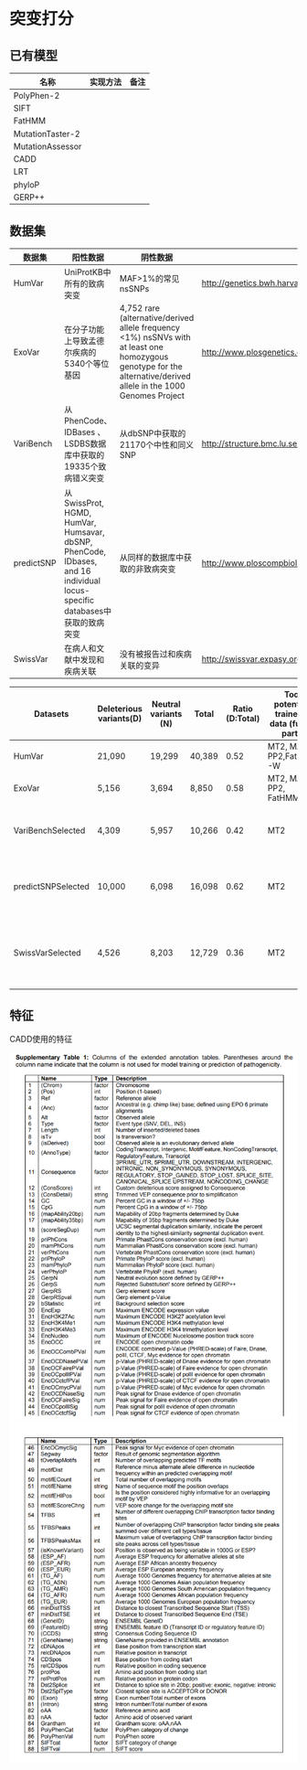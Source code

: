 # 突变打分

## 已有模型

名称|实现方法|备注
-----|-----|-----
PolyPhen-2||
SIFT||
FatHMM||
MutationTaster-2||
MutationAssessor||
CADD||
LRT||
phyloP||
GERP++||

## 数据集

数据集|阳性数据|阴性数据|备注
-----|-----|-----|-----
HumVar| UniProtKB中所有的致病突变| MAF>1%的常见nsSNPs| <http://genetics.bwh.harvard.edu/pph2/dokuwiki/overview>
ExoVar|在分子功能上导致孟德尔疾病的5340个等位基因|4,752 rare (alternative/derived allele frequency <1%) nsSNVs with at least one homozygous genotype for the alternative/derived allele in the 1000 Genomes Project| <http://www.plosgenetics.org/article/info%3Adoi%2F10.1371%2Fjournal.pgen.1003143>
VariBench| 从PhenCode、IDBases 、LSDBS数据库中获取的19335个致病错义突变| 从dbSNP中获取的21170个中性和同义SNP |  <http://structure.bmc.lu.se/VariBench/tolerance_dataset1.php>
predictSNP|从SwissProt, HGMD, HumVar, Humsavar, dbSNP, PhenCode, IDbases, and 16 individual locus-specific databases中获取的致病突变 | 从同样的数据库中获取的非致病突变|<http://www.ploscompbiol.org/article/info%3Adoi%2F10.1371%2Fjournal.pcbi.1003440>
SwissVar| 在病人和文献中发现和疾病关联| 没有被报告过和疾病关联的变异| <http://swissvar.expasy.org/cgi-bin/swissvar/documentation>


Datasets | Deleterious variants(D) | Neutral variants (N) | Total | Ratio (D:Total) | Tools potentially trained on data (fully or partly) | Removed variants overlapping with
-----|-----|-----|-----|-----|-----|-----
HumVar | 21,090 | 19,299 | 40,389 | 0.52 | MT2, MASS, PP2,FatHMM-W | CADD training data
ExoVar | 5,156 | 3,694 | 8,850 | 0.58 | MT2, MASS, PP2, FatHMM-W | CADD training data
VariBenchSelected | 4,309 | 5,957 | 10,266 | 0.42 | MT2 | CADD training data, HumVar, ExoVar
predictSNPSelected | 10,000 | 6,098 | 16,098 | 0.62 | MT2 | CADD training data, HumVar, ExoVar VariBench
SwissVarSelected | 4,526 | 8,203 | 12,729 | 0.36 |  MT2 | CADD training data, HumVar, ExoVar VariBench, predictSNP

## 特征

CADD使用的特征

![img](.\img\features_cadd1.png)
![img](.\img\features_cadd2.png)